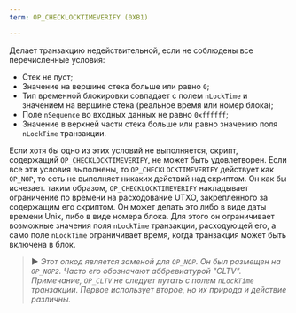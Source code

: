 ```yaml
---
term: OP_CHECKLOCKTIMEVERIFY (0XB1)

---
```

Делает транзакцию недействительной, если не соблюдены все перечисленные условия:


- Стек не пуст;
- Значение на вершине стека больше или равно `0`;
- Тип временной блокировки совпадает с полем `nLockTime` и значением на вершине стека (реальное время или номер блока);
- Поле `nSequence` во входных данных не равно `0xffffff`;
- Значение в верхней части стека больше или равно значению поля `nLockTime` транзакции.

Если хотя бы одно из этих условий не выполняется, скрипт, содержащий `OP_CHECKLOCKTIMEVERIFY`, не может быть удовлетворен. Если все эти условия выполнены, то `OP_CHECKLOCKTIMEVERIFY` действует как `OP_NOP`, то есть не выполняет никаких действий над скриптом. Он как бы исчезает. таким образом, `OP_CHECKLOCKTIMEVERIFY` накладывает ограничение по времени на расходование UTXO, закрепленного за содержащим его скриптом. Он может делать это либо в виде даты времени Unix, либо в виде номера блока. Для этого он ограничивает возможные значения поля `nLockTime` транзакции, расходующей его, а само поле `nLockTime` ограничивает время, когда транзакция может быть включена в блок.

> ► *Этот опкод является заменой для `OP_NOP`. Он был размещен на `OP_NOP2`. Часто его обозначают аббревиатурой "CLTV". Примечание, `OP_CLTV` не следует путать с полем `nLockTime` транзакции. Первое использует второе, но их природа и действие различны.*